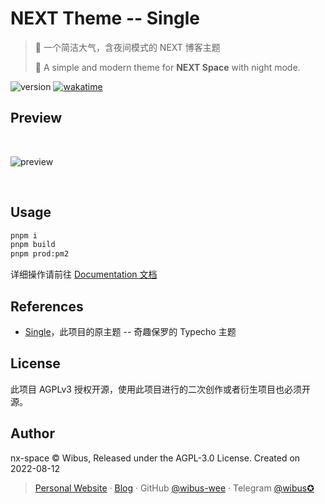 # NEXT Theme -- Single
> 🎈 一个简洁大气，含夜间模式的 NEXT 博客主题
> 
> 🎈 A simple and modern theme for **NEXT Space** with night mode.

<img src="https://img.shields.io/github/package-json/v/nx-space/nx-theme-Single" referrerpolicy="no-referrer" alt="version"> <a href="https://wakatime.com/badge/user/5c293fcd-9bec-4609-946b-c06b5fbf192c/project/3cf5737d-d2b8-42e0-8cbf-134431f61882"><img src="https://wakatime.com/badge/user/5c293fcd-9bec-4609-946b-c06b5fbf192c/project/3cf5737d-d2b8-42e0-8cbf-134431f61882.svg" alt="wakatime"></a>

## Preview

<br />

![preview](https://user-images.githubusercontent.com/62133302/185379707-f08ba9ad-ce1c-43d8-b765-6f883f02b7a8.gif)


<br />

## Usage

```bash
pnpm i
pnpm build
pnpm prod:pm2
```

详细操作请前往 [Documentation 文档](https://nx.js.org)

## References

- [Single](https://paugram.com/essay/single-theme-and-single-dog.html)，此项目的原主题 -- 奇趣保罗的 Typecho 主题

## License

此项目 AGPLv3 授权开源，使用此项目进行的二次创作或者衍生项目也必须开源。

## Author

nx-space © Wibus, Released under the AGPL-3.0 License. Created on 2022-08-12

> [Personal Website](http://iucky.cn/) · [Blog](https://blog.iucky.cn/) · GitHub [@wibus-wee](https://github.com/wibus-wee/) · Telegram [@wibus✪](https://t.me/wibus_wee)
